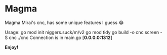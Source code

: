 # Magma
Magma Mirai's cnc, has some unique features I guess 😂

Usage:
go mod init niggers.suck/m/v2
go mod tidy
go build -o cnc
screen -S cnc ./cnc
Connection is in main.go [**0.0.0.0:1312**]

**Enjoy!**
